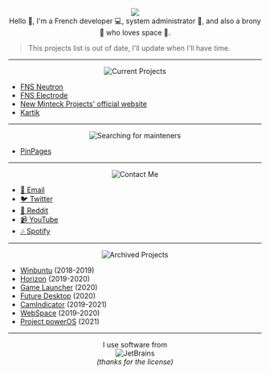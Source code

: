 <p align="center">
  <img src="https://user-images.githubusercontent.com/46352972/116479393-d9018300-a87f-11eb-80bd-7e0b33327e0b.jpg"><br>
  Hello 👋, I'm a French developer 💻, system administrator 🔌, and also a brony 🦄 who loves space 🌠.
</p>

> This projects list is out of date, I'll update when I'll have time.

<hr>

<p align="center">
  <img src="https://user-images.githubusercontent.com/46352972/116480267-4e218800-a881-11eb-87c3-b3537a7fdc2b.png" alt="Current Projects">
</p>

* [FNS Neutron](https://github.com/Minteck-Projects/Neutron-Core)
* [FNS Electrode](https://github.com/Minteck-Projects/Electrode)
* [New Minteck Projects' official website](https://github.com/Minteck-Projects/Website)
* [Kartik](https://kartikgame.mooo.com)

<hr>

<p align="center">
  <img src="https://user-images.githubusercontent.com/46352972/116480622-f3d4f700-a881-11eb-9cc1-44786c48d3da.png" alt="Searching for mainteners">
</p>

* [PinPages](https://github.com/Minteck-Projects/PinPages)

<hr>

<p align="center">
  <img src="https://user-images.githubusercontent.com/46352972/116480673-0cdda800-a882-11eb-84fd-64e808fa77b0.png" alt="Contact Me">
</p>

* [📩 Email](mailto:nekostarfan@gmail.com)
* [🐦 Twitter](https://twitter.com/_Minteck)
* [🔔 Reddit](https://reddit.com/user/Minteck)
* [📹 YouTube](https://www.youtube.com/channel/UCfjxe9cs-ovoP1rBVwdMq0Q)
* [🎶 Spotify](https://open.spotify.com/user/6d7k4vmups3jm5hfimr86nkhb)

<hr>

<p align="center">
  <img src="https://user-images.githubusercontent.com/46352972/116480649-02231300-a882-11eb-8d15-681407802165.png" alt="Archived Projects">
</p>

* [Winbuntu](https://github.com/Minteck-Projects/Winbuntu) (2018-2019)
* [Horizon](https://github.com/Minteck-Projects/Horizon) (2019-2020)
* [Game Launcher](https://github.com/Minteck-Projects/Game-Launcher) (2020)
* [Future Desktop](https://github.com/Minteck-Projects/Future-Desktop) (2020)
* [CamIndicator](https://github.com/Minteck-Projects/CamIndicator) (2019-2021)
* [WebSpace](https://github.com/Minteck-Projects/WebSpace-Desktop) (2019-2020)
* [Project powerOS](https://github.com/Minteck/powerOS) (2021)

<hr>

<p align="center">
  I use software from <br>
  <img alt="JetBrains" src="https://user-images.githubusercontent.com/46352972/116481827-44e5ea80-a884-11eb-9925-67ea1de9b2e1.png"> <br>
  <i>(thanks for the license)</i>
</p>
